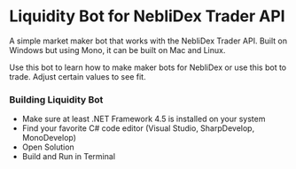 # Liquidity Bot for NebliDex Trader API
A simple market maker bot that works with the NebliDex Trader API. Built on Windows but using Mono, it can be built on Mac and Linux.

Use this bot to learn how to make maker bots for NebliDex or use this bot to trade. Adjust certain values to see fit.

### Building Liquidity Bot
* Make sure at least .NET Framework 4.5 is installed on your system
* Find your favorite C# code editor (Visual Studio, SharpDevelop, MonoDevelop)
* Open Solution
* Build and Run in Terminal
